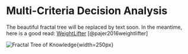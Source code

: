 # Multi-Criteria Decision Analysis


The beautiful fractal tree will be replaced by text soon. In the meantime, here is a good read:
[WeightLifter](http://eprints.cs.univie.ac.at/4804/1/paper185.pdf) [@pajer2016weightlifter]


![Fractal Tree of Knowledge](https://media.giphy.com/media/uQS0oPe5YpOVi/giphy.gif){width=250px} 
